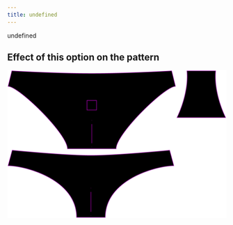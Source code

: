 ```yaml
---
title: undefined
---
```


undefined


## Effect of this option on the pattern
![This image shows the effect of this option by superimposing several variants that have a different value for this option](unice_elasticstretch_sample.svg "Effect of this option on the pattern")